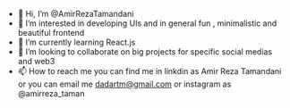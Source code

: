 - 👋 Hi, I’m @AmirRezaTamandani 
- 👀 I’m interested in developing UIs and in general fun , minimalistic and beautiful frontend
- 🌱 I’m currently learning React.js
- 💞️ I’m looking to collaborate on big projects for specific social medias and web3
- 📫 How to reach me you can find me in linkdin as Amir Reza Tamandani or you can email me dadartm@gmail.com or instagram as @amirreza_taman 

<!---
AmirTaman/AmirRezaTamandani is a ✨ special ✨ repository because its `README.md` (this file) appears on your GitHub profile.
You can click the Preview link to take a look at your changes.
--->
